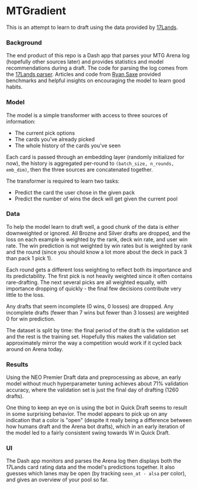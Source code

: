 # MTGradient

This is an attempt to learn to draft using the data provided by [17Lands](https://www.17lands.com/public_datasets). 

### Background

The end product of this repo is a Dash app that parses your MTG Arena log (hopefully other sources later) and provides statistics and model recommendations during a draft. The code for parsing the log comes from 
the [17Lands parser](https://github.com/rconroy293/mtga-log-client). Articles and code from [Ryan Saxe](https://github.com/RyanSaxe) provided benchmarks and helpful insights on encouraging the model to learn 
good habits.

### Model

The model is a simple transformer with access to three sources of information:

- The current pick options
- The cards you've already picked
- The whole history of the cards you've seen

Each card is passed through an embedding layer (randomly initialized for now), the history is aggregated per-round to `(batch_size, n_rounds, emb_dim)`, then the three sources are concatenated together.

The transformer is required to learn two tasks: 

- Predict the card the user chose in the given pack
- Predict the number of wins the deck will get given the current pool

### Data

To help the model learn to draft well, a good chunk of the data is either downweighted or ignored. All Brozne and Silver drafts are dropped, and the loss on each example is weighted by the rank, deck win rate, and user win rate. The win prediction is not weighted by win rates but is weighted by rank and the round (since you should know a lot more about the deck in pack 3 than pack 1 pick 1). 

Each round gets a different loss weighting to reflect both its importance and its predictability. The first pick is not heavily weighted since it often contains rare-drafting. The next several picks are all weighted equally, with importance dropping of quickly - the final few decisions contribute very little to the loss.  

Any drafts that seem incomplete (0 wins, 0 losses) are dropped. Any incomplete drafts (fewer than 7 wins but fewer than 3 losses) are weighted 0 for win prediction.

The dataset is split by time: the final period of the draft is the validation set and the rest is the training set. Hopefully this makes the validation set approximately mirror the way a competition would work if it cycled back around on Arena today.

### Results

Using the NEO Premier Draft data and preprocessing as above, an early model without much hyperparameter tuning achieves about 71% validation accuracy, where the validation set is just the final day of drafting (1260 drafts).

One thing to keep an eye on is using the bot in Quick Draft seems to result in some surprising behavior. The model appears to pick up on any indication that a color is "open" (despite it really being a difference between how humans draft and the Arena bot drafts), which in an early iteration of the model led to a fairly consistent swing towards W in Quick Draft.

### UI

The Dash app monitors and parses the Arena log then displays both the 17Lands card rating data and the model's predictions together. It also guesses which lanes may be open (by tracking `seen_at - alsa` per color), and gives an overview of your pool so far.